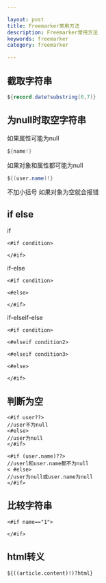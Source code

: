 ```yaml
---

layout: post
title: Freemarker常用方法
description: Freemarker常用方法
keywords: freemarker
category: freemarker

---
```


## 截取字符串

```java
${record.date?substring(0,7)}
```

## 为null时取空字符串

如果属性可能为null

```java
${name!}
```

如果对象和属性都可能为null

```java
${(user.name)!}
```

不加小括号  如果对象为空就会报错

## if else

if

```
<#if condition> 

</#if> 
```

if-else

```
<#if condition> 

<#else> 

</#if> 
```

if-elseif-else

```
<#if condition> 

<#elseif condition2> 

<#elseif condition3> 

<#else> 

</#if> 
```

## 判断为空

```
<#if user??>
//user不为null
<#else>
//user为null
</#if>
```

```
<#if (user.name)??>
//userl和user.name都不为null
< #else>
//user为null或user.name为null
</#if>
```

## 比较字符串

```
<#if name=="1">

</#if>
```

## html转义

```
${((article.content)!)?html}
```